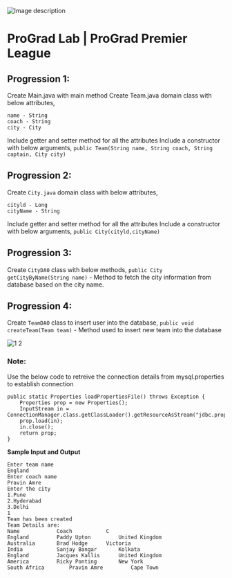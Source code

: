 ![Image description](https://i1.faceprep.in/ProGrad/face-logo-resized.png)

# ProGrad Lab | ProGrad Premier League


## Progression 1:

Create Main.java with main method Create Team.java domain class with below attributes, 
```
name - String 
coach - String 
city - City 
```

Include getter and setter method for all the attributes 
Include a constructor with below arguments, 
`public Team(String name, String coach, String captain, City city)`
 
 
## Progression 2:

Create `City.java` domain class with below attributes, 
```
cityld - Long 
cityName - String 
```

Include getter and setter method for all the attributes 
Include a constructor with below arguments, 
`public City(cityld,cityName)`


## Progression 3:

Create `CityDA0` class with below methods, 
`public City getCityByName(String name)` - Method to fetch the city information from database based on the city name. 


## Progression 4:

Create `TeamDAO` class to insert user into the database, 
`public void createTeam(Team team)` - Method used to insert new team into the database



![1 2](https://user-images.githubusercontent.com/61002120/76416050-5807d380-63c0-11ea-8d52-9e8750e800f9.png)


### Note:

Use the below code to retreive the connection details from mysql.properties to establish connection
```
public static Properties loadPropertiesFile() throws Exception {
	Properties prop = new Properties();	
	InputStream in = ConnectionManager.class.getClassLoader().getResourceAsStream("jdbc.properties");
	prop.load(in);
	in.close(); 
	return prop;
}
```    
**Sample Input and Output**
```
Enter team name 
England 
Enter coach name 
Pravin Amre 
Enter the city 
1.Pune 
2.Hyderabad 
3.Delhi 
1 
Team has been created 
Team Details are: 
Name 			Coach			C
England 		Paddy Upton     	United Kingdom
Australia 		Brad Hodge		Victoria
India 			Sanjay Bangar		Kolkata
England		 	Jacques Kallis		United Kingdom
America 		Ricky Ponting		New York
South Africa 		Pravin Amre 		Cape Town
```
